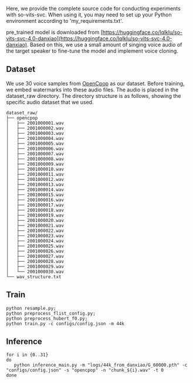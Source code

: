 Here, we provide the complete source code for conducting experiments with so-vits-svc. When using it, you may need to set up your Python environment according to 'my_requirements.txt'.

pre_trained model is downloaded from [https://huggingface.co/lqlklu/so-vits-svc-4.0-danxiao](https://huggingface.co/lqlklu/so-vits-svc-4.0-danxiao). Based on this, we use a small amount of singing voice audio of the target speaker to fine-tune the model and implement voice cloning.

## Dataset
We use 30 voice samples from [OpenCpop](https://wenet.org.cn/opencpop/) as our dataset. Before training, we embed watermarks into these audio files. The audio is placed in the dataset_raw directory. The directory structure is as follows, showing the specific audio dataset that we used.
```
dataset_raw/
├── opencpop
│   ├── 2001000001.wav
│   ├── 2001000002.wav
│   ├── 2001000003.wav
│   ├── 2001000004.wav
│   ├── 2001000005.wav
│   ├── 2001000006.wav
│   ├── 2001000007.wav
│   ├── 2001000008.wav
│   ├── 2001000009.wav
│   ├── 2001000010.wav
│   ├── 2001000011.wav
│   ├── 2001000012.wav
│   ├── 2001000013.wav
│   ├── 2001000014.wav
│   ├── 2001000015.wav
│   ├── 2001000016.wav
│   ├── 2001000017.wav
│   ├── 2001000018.wav
│   ├── 2001000019.wav
│   ├── 2001000020.wav
│   ├── 2001000021.wav
│   ├── 2001000022.wav
│   ├── 2001000023.wav
│   ├── 2001000024.wav
│   ├── 2001000025.wav
│   ├── 2001000026.wav
│   ├── 2001000027.wav
│   ├── 2001000028.wav
│   ├── 2001000029.wav
│   └── 2001000030.wav
└── wav_structure.txt
```


## Train
```
python resample.py;
python preprocess_flist_config.py;
python preprocess_hubert_f0.py;
python train.py -c configs/config.json -m 44k
```

## Inference
```
for i in {0..31}
do
   python inference_main.py -m "logs/44k_from_danxiao/G_60000.pth" -c "configs/config.json" -s "opencpop" -n "chunk_${i}.wav" -t 0
done
```